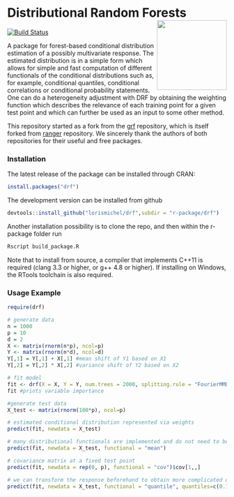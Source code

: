 # Distributional Random Forests <a href='https://github.com/lorismichel/drf/blob/master/experiments/DRFlogo.png'><img src='https://github.com/lorismichel/drf/blob/master/experiments/DRFlogo.png' align="right" height="160" /></a>

[![Build Status](https://travis-ci.com/lorismichel/drf.svg?branch=master)](https://travis-ci.com/lorismichel/drf)

A package for forest-based conditional distribution estimation of a possibly multivariate response. The estimated distribution is in a simple form which allows for simple and fast computation of different functionals of the conditional distributions such as, for example, conditional quantiles, conditional correlations or conditional probability statements. One can do a heterogeneity adjustment with DRF by obtaining the weighting function which describes the relevance of each training point for a given test point and which can further be used as an input to some other method.

This repository started as a fork from the [grf](https://github.com/grf-labs/grf) repository, which is itself forked from [ranger](https://github.com/imbs-hl/ranger) repository. We sincerely thank the authors of both repositories for their useful and free packages.

### Installation

The latest release of the package can be installed through CRAN:

```R
install.packages("drf")
```

The development version can be installed from github

```R
devtools::install_github("lorismichel/drf",subdir = "r-package/drf")
```

Another installation possibility is to clone the repo, and then within the r-package folder run

```R
Rscript build_package.R
```

Note that to install from source, a compiler that implements C++11 is required (clang 3.3 or higher, or g++ 4.8 or higher). If installing on Windows, the RTools toolchain is also required.


### Usage Example
```R
require(drf)

# generate data
n = 1000
p = 10
d = 2
X <- matrix(rnorm(n*p), ncol=p)
Y <- matrix(rnorm(n*d), ncol=d)
Y[,1] = Y[,1] + X[,1] #mean shift of Y1 based on X1
Y[,2] = Y[,2] * X[,2] #variance shift of Y2 based on X2

# fit model
fit <- drf(X = X, Y = Y, num.trees = 2000, splitting.rule = "FourierMMD") #those are the default values
fit #prints variable importance

#generate test data
X_test <- matrix(rnorm(100*p), ncol=p)

# estimated conditional distribution represented via weights
predict(fit, newdata = X_test)

# many distributional functionals are implemented and do not need to be manually computed from the weights  
predict(fit, newdata = X_test, functional = "mean")

# covariance matrix at a fixed test point
predict(fit, newdata = rep(0, p), functional = "cov")$cov[1,,]

# we can transform the response beforehand to obtain more complicated quantities 
predict(fit, newdata = X_test, functional = "quantile", quantiles=c(0.1, 0.9), transformation = function(y) c(sin(y[1]), y[1]*y[2], y[2]^2))

```
